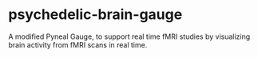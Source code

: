 # psychedelic-brain-gauge
A modified Pyneal Gauge, to support real time fMRI studies by visualizing brain activity from fMRI scans in real time.
